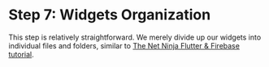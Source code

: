 # Step 7: Widgets Organization

This step is relatively straightforward. We merely divide up our widgets into individual files and folders, similar to [The Net Ninja Flutter & Firebase tutorial](https://github.com/iamshaunjp/flutter-firebase/tree/lesson-27/brew_crew/lib).
